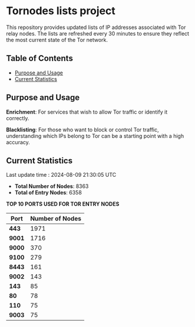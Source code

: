 # Tornodes lists project

This repository provides updated lists of IP addresses associated with Tor relay nodes. The lists are refreshed every 30 minutes to ensure they reflect the most current state of the Tor network.

## Table of Contents

- [Purpose and Usage](#purpose-and-usage)
- [Current Statistics](#current-statistics)


## Purpose and Usage

**Enrichment**: For services that wish to allow Tor traffic or identify it correctly.

**Blacklisting**: For those who want to block or control Tor traffic, understanding which IPs belong to Tor can be a starting point with a high accuracy.

## Current Statistics

Last update time : 2024-08-09 21:30:05 UTC

- **Total Number of Nodes**: 8363
- **Total of Entry Nodes**: 6358

**TOP 10 PORTS USED FOR TOR ENTRY NODES**

| **Port** | **Number of Nodes** |
|------|-----------------|
| **443**   | 1971  |
| **9001**   | 1716  |
| **9000**   | 370  |
| **9100**   | 279  |
| **8443**   | 161  |
| **9002**   | 143  |
| **143**   | 85  |
| **80**   | 78  |
| **110**   | 75  |
| **9003**   | 75  |

